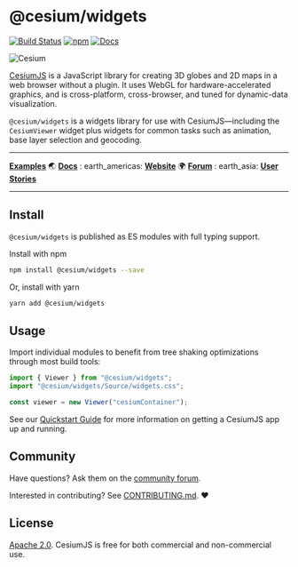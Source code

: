 # @cesium/widgets

[![Build Status](https://travis-ci.com/CesiumGS/cesium.svg?branch=main)](https://travis-ci.com/CesiumGS/cesium)
[![npm](https://img.shields.io/npm/v/@cesium/widgets)](https://www.npmjs.com/package/@cesium/widgets)
[![Docs](https://img.shields.io/badge/docs-online-orange.svg)](https://cesium.com/learn/)

![Cesium](https://github.com/CesiumGS/cesium/wiki/logos/Cesium_Logo_Color.jpg)

[CesiumJS](../../README.md) is a JavaScript library for creating 3D globes and 2D maps in a web browser without a
plugin. It uses WebGL for hardware-accelerated graphics, and is cross-platform, cross-browser, and tuned for
dynamic-data visualization.

`@cesium/widgets` is a widgets library for use with CesiumJS—including the `CesiumViewer` widget plus widgets for common
tasks such as animation, base layer selection and geocoding.

---

[**Examples**](https://sandcastle.cesium.com/) :earth_asia: [**Docs**](https://cesium.com/learn/cesiumjs-learn/) :
earth_americas: [**Website**](https://cesium.com/cesiumjs) :earth_africa: [**Forum**](https://community.cesium.com/) :
earth_asia: [**User Stories**](https://cesium.com/user-stories/)

---

## Install

`@cesium/widgets` is published as ES modules with full typing support.

Install with npm

```sh
npm install @cesium/widgets --save
```

Or, install with yarn

```sh
yarn add @cesium/widgets
```

## Usage

Import individual modules to benefit from tree shaking optimizations through most build tools:

```js
import { Viewer } from "@cesium/widgets";
import "@cesium/widgets/Source/widgets.css";

const viewer = new Viewer("cesiumContainer");
```

See our [Quickstart Guide](https://cesium.com/learn/cesiumjs-learn/cesiumjs-quickstart/) for more information on getting
a CesiumJS app up and running.

## Community

Have questions? Ask them on the [community forum](https://community.cesium.com/).

Interested in contributing? See [CONTRIBUTING.md](../../CONTRIBUTING.md). :heart:

## License

[Apache 2.0](http://www.apache.org/licenses/LICENSE-2.0.html). CesiumJS is free for both commercial and non-commercial
use.
